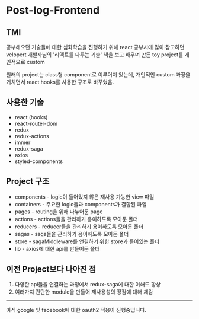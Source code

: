 # Post-log-Frontend

## TMI

공부해오던 기술들에 대한 심화학습을 진행하기 위해 react 공부시에 많이 참고하던 velopert 개발자님의 '리액트를 다루는 기술' 책을 보고 배우며 만든 toy project를 개인적으로 custom

원래의 project는 class형 component로 이루어져 있는데, 개인적인 custom 과정을 거치면서 react hooks를 사용한 구조로 바꾸었음.

## 사용한 기술

- react (hooks)
- react-router-dom
- redux
- redux-actions
- immer
- redux-saga
- axios
- styled-components

## Project 구조

- components - logic이 들어있지 않은 재사용 가능한 view 파일
- containers - 주요한 logic들과 components가 결합된 파일
- pages - routing을 위해 나누어둔 page
- actions - actions들을 관리하기 용이하도록 모아둔 폴더
- reducers - reducer들을 관리하기 용이하도록 모아둔 폴더
- sagas - saga들을 관리하기 용이하도록 모아둔 폴더
- store - sagaMiddleware를 연결하기 위한 store가 들어있는 폴더
- lib - axios에 대한 api를 만들어둔 폴더

## 이전 Project보다 나아진 점

1. 다양한 api들을 연결하는 과정에서 redux-saga에 대한 이해도 향상
2. 여러가지 간단한 module을 만들어 재사용성의 장점에 대해 체감

---

아직 google 및 facebook에 대한 oauth2 적용이 진행중입니다.

